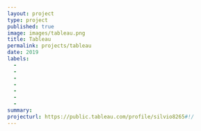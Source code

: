 ```yaml
---
layout: project
type: project
published: true
image: images/tableau.png
title: Tableau
permalink: projects/tableau
date: 2019
labels:
  -  
  - 
  - 
  - 
  - 
  - 
  - 
summary: 
projecturl: https://public.tableau.com/profile/silvio8265#!/
---
```

